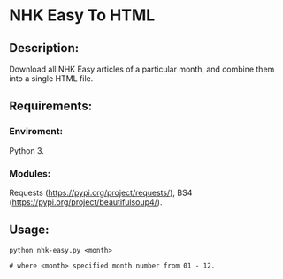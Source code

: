 # NHK Easy To HTML

## Description:
Download all NHK Easy articles of a particular month, and combine them into a single HTML file.

## Requirements:
### Enviroment: 
Python 3.
### Modules:
Requests (https://pypi.org/project/requests/), BS4 (https://pypi.org/project/beautifulsoup4/).

## Usage:
```shell
python nhk-easy.py <month>

# where <month> specified month number from 01 - 12. 
```
